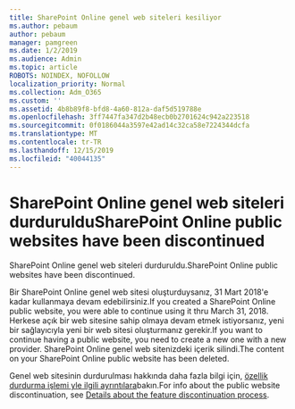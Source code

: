 ```yaml
---
title: SharePoint Online genel web siteleri kesiliyor
ms.author: pebaum
author: pebaum
manager: pamgreen
ms.date: 1/2/2019
ms.audience: Admin
ms.topic: article
ROBOTS: NOINDEX, NOFOLLOW
localization_priority: Normal
ms.collection: Adm_O365
ms.custom: ''
ms.assetid: 4b8b89f8-bfd8-4a60-812a-daf5d519788e
ms.openlocfilehash: 3ff7447fa347d2b48ecb0b2701624c942a223518
ms.sourcegitcommit: 0f0186044a3597e42ad14c32ca58e7224344dcfa
ms.translationtype: MT
ms.contentlocale: tr-TR
ms.lasthandoff: 12/15/2019
ms.locfileid: "40044135"
---
```

# <a name="sharepoint-online-public-websites-have-been-discontinued"></a><span data-ttu-id="59a75-102">SharePoint Online genel web siteleri durduruldu</span><span class="sxs-lookup"><span data-stu-id="59a75-102">SharePoint Online public websites have been discontinued</span></span>

<span data-ttu-id="59a75-103">SharePoint Online genel web siteleri durduruldu.</span><span class="sxs-lookup"><span data-stu-id="59a75-103">SharePoint Online public websites have been discontinued.</span></span>

<span data-ttu-id="59a75-104">Bir SharePoint Online genel web sitesi oluşturduysanız, 31 Mart 2018'e kadar kullanmaya devam edebilirsiniz.</span><span class="sxs-lookup"><span data-stu-id="59a75-104">If you created a SharePoint Online public website, you were able to continue using it thru March 31, 2018.</span></span> <span data-ttu-id="59a75-105">Herkese açık bir web sitesine sahip olmaya devam etmek istiyorsanız, yeni bir sağlayıcıyla yeni bir web sitesi oluşturmanız gerekir.</span><span class="sxs-lookup"><span data-stu-id="59a75-105">If you want to continue having a public website, you need to create a new one with a new provider.</span></span> <span data-ttu-id="59a75-106">SharePoint Online genel web sitenizdeki içerik silindi.</span><span class="sxs-lookup"><span data-stu-id="59a75-106">The content on your SharePoint Online public website has been deleted.</span></span>

<span data-ttu-id="59a75-107">Genel web sitesinin durdurulması hakkında daha fazla bilgi için, [özellik durdurma işlemi yle ilgili ayrıntılara](https://go.microsoft.com/fwlink/?linkid=866980)bakın.</span><span class="sxs-lookup"><span data-stu-id="59a75-107">For info about the public website discontinuation, see [Details about the feature discontinuation process](https://go.microsoft.com/fwlink/?linkid=866980).</span></span>

